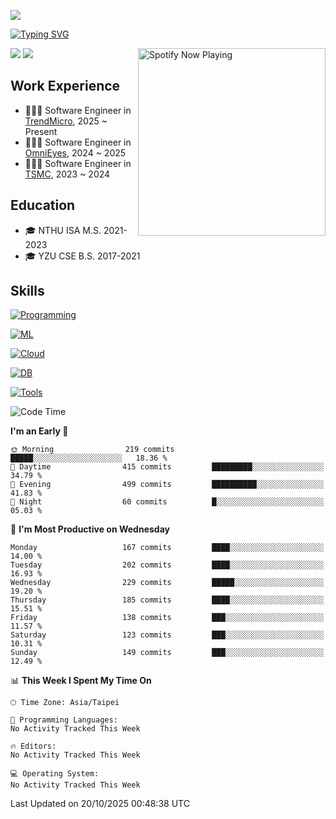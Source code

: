 ![](https://komarev.com/ghpvc/?username=peter0512lee&color=ff69b4)

[![Typing SVG](https://readme-typing-svg.herokuapp.com?color=F742BA&size=20&lines=Hi!+I'm+JYL)](https://git.io/typing-svg)

[<img src="https://spotify-now-playing.peter0512lee.vercel.app/api/spotify-playing" alt="Spotify Now Playing" width="300" align="right" />](https://open.spotify.com/user/21iyoswqgnkoe7peuesmqnhgy)

![](https://leetcard.jacoblin.cool/peter0512lee?theme=dark)
![](https://github-readme-activity-graph.vercel.app/graph?username=peter0512lee&theme=github)

## Work Experience
- 🧑🏻‍💻 Software Engineer in [TrendMicro](https://www.trendmicro.com/en_us/business.html), 2025 ~ Present
- 🧑🏻‍💻 Software Engineer in [OmniEyes](https://www.theomnieyes.com/), 2024 ~ 2025
- 🧑🏻‍💻 Software Engineer in [TSMC](https://www.tsmc.com/), 2023 ~ 2024

## Education
- 🎓 NTHU ISA M.S. 2021-2023
- 🎓 YZU CSE B.S. 2017-2021

## Skills
[![Programming](https://skillicons.dev/icons?i=cpp,py,kotlin)](https://skillicons.dev)

[![ML](https://skillicons.dev/icons?i=pytorch,opencv,sklearn)](https://skillicons.dev)

<!-- [![Web](https://skillicons.dev/icons?i=html,css,react,tailwind,nodejs,vite)](https://skillicons.dev) -->

[![Cloud](https://skillicons.dev/icons?i=aws,azure,docker,k8s)](https://skillicons.dev)

[![DB](https://skillicons.dev/icons?i=postgresql,firebase,sqlite,mongodb)](https://skillicons.dev)

[![Tools](https://skillicons.dev/icons?i=git,github,githubactions,vscode,postman,anaconda,androidstudio)](https://skillicons.dev)

<!--
<table><tr><td valign="top" width="50%">

<img src="https://github-readme-stats-sigma-five.vercel.app/api?username=peter0512lee&hide_border=true&show_icons=true&locale=en&layout=compact&theme=dracula" align="left" style="width: 100%" />

</td><td valign="top" width="50%">

<img src="https://github-readme-stats-sigma-five.vercel.app/api/top-langs?username=peter0512lee&hide_border=true&show_icons=true&locale=en&layout=compact&theme=dracula" align="left" style="width: 100%" />

</td></tr></table>  
-->

<!--START_SECTION:waka-->
![Code Time](http://img.shields.io/badge/Code%20Time-1%2C511%20hrs%205%20mins-blue)

**I'm an Early 🐤** 

```text
🌞 Morning                219 commits         █████░░░░░░░░░░░░░░░░░░░░   18.36 % 
🌆 Daytime                415 commits         █████████░░░░░░░░░░░░░░░░   34.79 % 
🌃 Evening                499 commits         ██████████░░░░░░░░░░░░░░░   41.83 % 
🌙 Night                  60 commits          █░░░░░░░░░░░░░░░░░░░░░░░░   05.03 % 
```
📅 **I'm Most Productive on Wednesday** 

```text
Monday                   167 commits         ████░░░░░░░░░░░░░░░░░░░░░   14.00 % 
Tuesday                  202 commits         ████░░░░░░░░░░░░░░░░░░░░░   16.93 % 
Wednesday                229 commits         █████░░░░░░░░░░░░░░░░░░░░   19.20 % 
Thursday                 185 commits         ████░░░░░░░░░░░░░░░░░░░░░   15.51 % 
Friday                   138 commits         ███░░░░░░░░░░░░░░░░░░░░░░   11.57 % 
Saturday                 123 commits         ███░░░░░░░░░░░░░░░░░░░░░░   10.31 % 
Sunday                   149 commits         ███░░░░░░░░░░░░░░░░░░░░░░   12.49 % 
```


📊 **This Week I Spent My Time On** 

```text
🕑︎ Time Zone: Asia/Taipei

💬 Programming Languages: 
No Activity Tracked This Week

🔥 Editors: 
No Activity Tracked This Week

💻 Operating System: 
No Activity Tracked This Week
```


 Last Updated on 20/10/2025 00:48:38 UTC
<!--END_SECTION:waka-->


<!--
**peter0512lee/peter0512lee** is a ✨ _special_ ✨ repository because its `README.md` (this file) appears on your GitHub profile.

